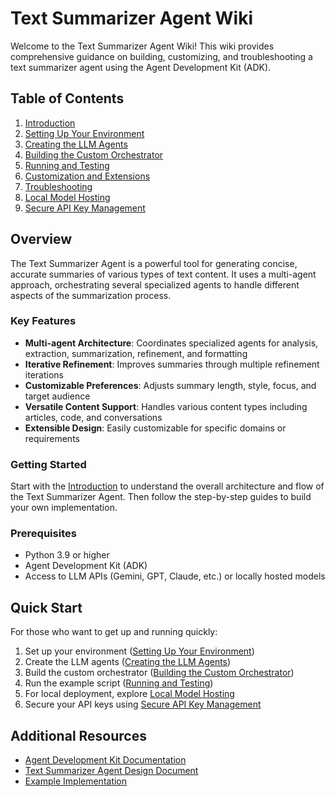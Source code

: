 # Text Summarizer Agent Wiki

Welcome to the Text Summarizer Agent Wiki! This wiki provides comprehensive guidance on building, customizing, and troubleshooting a text summarizer agent using the Agent Development Kit (ADK).

## Table of Contents

1. [Introduction](00-Introduction.md)
2. [Setting Up Your Environment](01-Environment-Setup.md)
3. [Creating the LLM Agents](02-Creating-LLM-Agents.md)
4. [Building the Custom Orchestrator](03-Building-Custom-Orchestrator.md)
5. [Running and Testing](04-Running-and-Testing.md)
6. [Customization and Extensions](05-Customization-and-Extensions.md)
7. [Troubleshooting](06-Troubleshooting.md)
8. [Local Model Hosting](07-Local-Model-Hosting.md)
9. [Secure API Key Management](08-Secure-API-Key-Management.md)

## Overview

The Text Summarizer Agent is a powerful tool for generating concise, accurate summaries of various types of text content. It uses a multi-agent approach, orchestrating several specialized agents to handle different aspects of the summarization process.

### Key Features

- **Multi-agent Architecture**: Coordinates specialized agents for analysis, extraction, summarization, refinement, and formatting
- **Iterative Refinement**: Improves summaries through multiple refinement iterations
- **Customizable Preferences**: Adjusts summary length, style, focus, and target audience
- **Versatile Content Support**: Handles various content types including articles, code, and conversations
- **Extensible Design**: Easily customizable for specific domains or requirements

### Getting Started

Start with the [Introduction](00-Introduction.md) to understand the overall architecture and flow of the Text Summarizer Agent. Then follow the step-by-step guides to build your own implementation.

### Prerequisites

- Python 3.9 or higher
- Agent Development Kit (ADK)
- Access to LLM APIs (Gemini, GPT, Claude, etc.) or locally hosted models

## Quick Start

For those who want to get up and running quickly:

1. Set up your environment ([Setting Up Your Environment](01-Environment-Setup.md))
2. Create the LLM agents ([Creating the LLM Agents](02-Creating-LLM-Agents.md))
3. Build the custom orchestrator ([Building the Custom Orchestrator](03-Building-Custom-Orchestrator.md))
4. Run the example script ([Running and Testing](04-Running-and-Testing.md))
5. For local deployment, explore [Local Model Hosting](07-Local-Model-Hosting.md)
6. Secure your API keys using [Secure API Key Management](08-Secure-API-Key-Management.md)

## Additional Resources

- [Agent Development Kit Documentation](https://google.github.io/adk-docs/)
- [Text Summarizer Agent Design Document](../docs/agents/text-summarizer-agent.md)
- [Example Implementation](../examples/python/snippets/agents/text-summarizer/)
